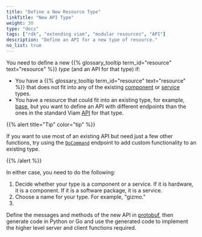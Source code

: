 ```yaml
---
title: "Define a New Resource Type"
linkTitle: "New API Type"
weight: 30
type: "docs"
tags: ["rdk", "extending viam", "modular resources", "API"]
description: "Define an API for a new type of resource."
no_list: true
---
```


You need to define a new {{% glossary_tooltip term_id="resource" text="resource" %}} *type* (and an API for that type) if:

- You have a {{% glossary_tooltip term_id="resource" text="resource" %}} that does not fit into any of the existing [component](/components/) or [service](/services/) types.
- You have a resource that could fit into an existing type, for example, [base](/components/base/), but you want to define an API with different endpoints than the ones in the standard Viam [API](/program/apis/) for that type.

{{% alert title="Tip" color="tip" %}}

If you want to use most of an existing API but need just a few other functions, try using the [`DoCommand`](/program/apis/#docommand) endpoint to add custom functionality to an existing type.

{{% /alert %}}

In either case, you need to do the following:

1. Decide whether your type is a component or a service.
  If it is hardware, it is a component.
  If it is a software package, it is a service.
1. Choose a name for your type.
  For example, "gizmo."
1. 

Define the messages and methods of the new API in [protobuf](https://github.com/protocolbuffers/protobuf), then generate code in Python or Go and use the generated code to implement the higher level server and client functions required.